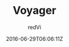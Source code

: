 ---
title: "Voyager"
github: https://github.com/redVi/voyager
demo: http://redvi.github.io/voyager/
author: redVi
draft: true
ssg:
  - Jekyll
cms:
  - No Cms
date: 2016-06-29T06:06:11Z
github_branch: master
---